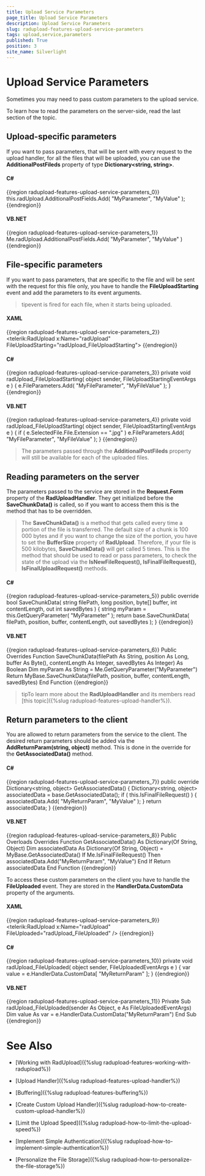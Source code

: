 ```yaml
---
title: Upload Service Parameters
page_title: Upload Service Parameters
description: Upload Service Parameters
slug: radupload-features-upload-service-parameters
tags: upload,service,parameters
published: True
position: 3
site_name: Silverlight
---
```


# Upload Service Parameters



Sometimes you may need to pass custom parameters to the upload service. 

To learn how to read the parameters on the server-side, read the last section of the topic.

## Upload-specific parameters

If you want to pass parameters, that will be sent with every request to the upload handler, for all the files that will be uploaded, you can use the __AdditionalPostFileds__ property of type __Dictionary<string, string>__.
		

#### __C#__

{{region radupload-features-upload-service-parameters_0}}
	this.radUpload.AdditionalPostFields.Add( "MyParameter", "MyValue" );
	{{endregion}}



#### __VB.NET__

{{region radupload-features-upload-service-parameters_1}}
	Me.radUpload.AdditionalPostFields.Add( "MyParameter", "MyValue" )
	{{endregion}}



## File-specific parameters

If you want to pass parameters, that are specific to the file and will be sent with the request for this file only, you have to handle the __FileUploadStarting__ event and add the parameters to its event arguments.
		

>tipevent is fired for each file, when it starts being uploaded.

#### __XAML__

{{region radupload-features-upload-service-parameters_2}}
	<telerik:RadUpload x:Name="radUpload"
	                        FileUploadStarting="radUpload_FileUploadStarting">
	{{endregion}}



#### __C#__

{{region radupload-features-upload-service-parameters_3}}
	private void radUpload_FileUploadStarting( object sender, FileUploadStartingEventArgs e )
	{
	    e.FileParameters.Add( "MyFileParameter", "MyFileValue" );
	}
	{{endregion}}



#### __VB.NET__

{{region radupload-features-upload-service-parameters_4}}
	private void radUpload_FileUploadStarting( object sender, FileUploadStartingEventArgs e )
	{
	    if ( e.SelectedFile.File.Extension == ".jpg" )
	        e.FileParameters.Add( "MyFileParameter", "MyFileValue" );
	}
	{{endregion}}



>The parameters passed through the __AdditionalPostFileds__ property will still be available for each of the uploaded files.
		  

## Reading parameters on the server

The parameters passed to the service are stored in the __Request.Form__ property of the __RadUploadHandler__. They get initialized before the __SaveChunkData()__ is called, so if you want to access them this is the method that has to be overridden.
		

>The __SaveChunkData()__ is a method that gets called every time a portion of the file is transferred. The default size of a chunk is 100 000 bytes and if you want to change the size of the portion, you have to set the __BufferSize__ property of __RadUpload__. Therefore, if your file is 500 kilobytes, __SaveChunkData()__ will get called 5 times. This is the method that should be used to read or pass parameters, to check the state of the upload via the __IsNewFileRequest(), IsFinalFileRequest(), IsFinalUploadRequest()__ methods.
		  

#### __C#__

{{region radupload-features-upload-service-parameters_5}}
	public override bool SaveChunkData( string filePath, long position, byte[] buffer, int contentLength, out int savedBytes )
	{
	    string myParam = this.GetQueryParameter( "MyParameter" );
	    return base.SaveChunkData( filePath, position, buffer, contentLength, out savedBytes );
	}
	{{endregion}}



#### __VB.NET__

{{region radupload-features-upload-service-parameters_6}}
	Public Overrides Function SaveChunkData(filePath As String, position As Long, buffer As Byte(), contentLength As Integer, savedBytes As Integer) As Boolean
	 Dim myParam As String = Me.GetQueryParameter("MyParameter")
	 Return MyBase.SaveChunkData(filePath, position, buffer, contentLength, savedBytes)
	End Function
	{{endregion}}



>tipTo learn more about the __RadUploadHandler__ and its members read [this topic]({%slug radupload-features-upload-handler%}).
		  

## Return parameters to the client

You are allowed to return parameters from the service to the client. The desired return parameters should be added via the __AddReturnParam(string, object)__ method. This is done in the override for the __GetAssociatedData()__ method.
		

#### __C#__

{{region radupload-features-upload-service-parameters_7}}
	public override Dictionary<string, object> GetAssociatedData()
	{
	    Dictionary<string, object> associatedData = base.GetAssociatedData();
	    if ( this.IsFinalFileRequest() )
	    {
	        associatedData.Add( "MyReturnParam", "MyValue" );
	    }
	    return associatedData;
	}
	{{endregion}}



#### __VB.NET__

{{region radupload-features-upload-service-parameters_8}}
	Public Overloads Overrides Function GetAssociatedData() As Dictionary(Of String, Object)
	 Dim associatedData As Dictionary(Of String, Object) = MyBase.GetAssociatedData()
	 If Me.IsFinalFileRequest() Then
	  associatedData.Add("MyReturnParam", "MyValue")
	 End If
	 Return associatedData
	End Function
	{{endregion}}



To access these custom parameters on the client you have to handle the __FileUploaded__ event. They are stored in the __HandlerData.CustomData__ property of the arguments.
		

#### __XAML__

{{region radupload-features-upload-service-parameters_9}}
	<telerik:RadUpload x:Name="radUpload"
	                        FileUploaded="radUpload_FileUploaded" />
	{{endregion}}



#### __C#__

{{region radupload-features-upload-service-parameters_10}}
	private void radUpload_FileUploaded( object sender, FileUploadedEventArgs e )
	{
	    var value = e.HandlerData.CustomData[ "MyReturnParam" ];
	}
	{{endregion}}



#### __VB.NET__

{{region radupload-features-upload-service-parameters_11}}
	Private Sub radUpload_FileUploaded(sender As Object, e As FileUploadedEventArgs)
	 Dim value As var = e.HandlerData.CustomData("MyReturnParam")
	End Sub
	{{endregion}}



# See Also

 * [Working with RadUpload]({%slug radupload-features-working-with-radupload%})

 * [Upload Handler]({%slug radupload-features-upload-handler%})

 * [Buffering]({%slug radupload-features-buffering%})

 * [Create Custom Upload Handler]({%slug radupload-how-to-create-custom-upload-handler%})

 * [Limit the Upload Speed]({%slug radupload-how-to-limit-the-upload-speed%})

 * [Implement Simple Authentication]({%slug radupload-how-to-implement-simple-authentication%})

 * [Personalize the File Storage]({%slug radupload-how-to-personalize-the-file-storage%})

